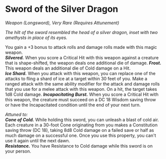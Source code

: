 # Sword of the Silver Dragon
*Weapon (Longsword), Very Rare (Requires Attunement)*

*The hilt of the sword resembled the head of a silver dragon, inset with two amethysts in place of its eyes.*

You gain a +3 bonus to attack rolls and damage rolls made with this magic weapon.  
***Silvered.*** When you score a Critical Hit with this weapon against a creature that is shape-shifted, the weapon deals one additional die of damage.
***Frost.*** This weapon deals an additional die of Cold damage on a Hit.  
***Ice Shard.*** When you attack with this weapon, you can replace one of the attacks to fling a shard of ice at a target within 30 feet of you. Make a ranged attack with the same ability modifier for the attack and damage rolls that you use for a melee attack with this weapon. On a hit, the target takes 1d8 Cold damage.
***Incapacitating Burst.*** When you score a Critical Hit with this weapon, the creature must succeed on a DC 18 Wisdom saving throw or have the Incapacitated condition until the end of your next turn.  

*Attuned to:*  
***Cone of Cold.*** While holding this sword, you can unleash a blast of cold air. Each creature in a 30-foot Cone originating from you makes a Constitution saving throw (DC 18), taking 8d8 Cold damage on a failed save or half as much damage on a successful one. Once you use this property, you can't use it again until the next dawn.  
***Resistance.*** You have Resistance to Cold damage while this sword is on your person.  